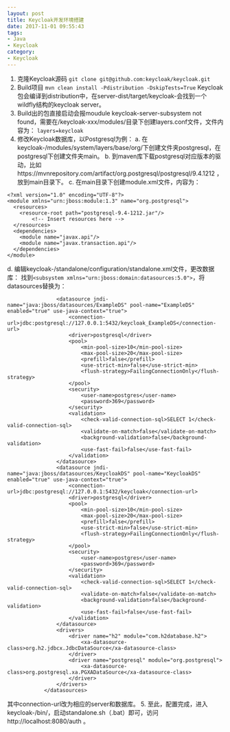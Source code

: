 ```yaml
---
layout: post
title: Keycloak开发环境搭建
date: 2017-11-01 09:55:43
tags:
- Java
- Keycloak
category:
- Keycloak
---
```

1. 克隆Keycloak源码
`git clone git@github.com:keycloak/keycloak.git`
2. Build项目
`mvn clean install -Pdistribution -DskipTests=True`
Keycloak包会编译到distribution中，在server-dist/target/keycloak-<version>会找到一个wildfly结构的keycloak server。
3. Build出的包直接启动会报moudule keycloak-server-subsystem not found，需要在/keycloak-xxx/modules/目录下创建layers.conf文件，文件内容为：
`layers=keycloak`
4. 修改Keycloak数据库，以Postgresql为例：
a. 在keycloak-<version>/modules/system/layers/base/org/下创建文件夹postgresql，在postgresql下创建文件夹main。
b. 到maven库下载postgresql对应版本的驱动，比如https://mvnrepository.com/artifact/org.postgresql/postgresql/9.4.1212 ，放到main目录下。
c. 在main目录下创建module.xml文件，内容为：
```
<?xml version="1.0" encoding="UTF-8"?>
<module xmlns="urn:jboss:module:1.3" name="org.postgresql">
  <resources>
    <resource-root path="postgresql-9.4-1212.jar"/>
        <!-- Insert resources here -->
  </resources>
  <dependencies>
    <module name="javax.api"/>
    <module name="javax.transaction.api"/>
  </dependencies>
</module>
```
d. 编辑keycloak-<version>/standalone/configuration/standalone.xml文件，更改数据库：
找到`<subsystem xmlns="urn:jboss:domain:datasources:5.0">`，将datasources替换为：
```<datasources>
                <datasource jndi-name="java:jboss/datasources/ExampleDS" pool-name="ExampleDS" enabled="true" use-java-context="true">
                    <connection-url>jdbc:postgresql://127.0.0.1:5432/keycloak_ExampleDS</connection-url>
                    <driver>postgresql</driver>
                    <pool>
                        <min-pool-size>10</min-pool-size>
                        <max-pool-size>20</max-pool-size>
                        <prefill>false</prefill>
                        <use-strict-min>false</use-strict-min>
                        <flush-strategy>FailingConnectionOnly</flush-strategy>
                    </pool>
                    <security>
                        <user-name>postgres</user-name>
                        <password>369</password>
                    </security>
                    <validation>
                        <check-valid-connection-sql>SELECT 1</check-valid-connection-sql>
                        <validate-on-match>false</validate-on-match>
                        <background-validation>false</background-validation>
                        <use-fast-fail>false</use-fast-fail>
                    </validation>
                </datasource>
                <datasource jndi-name="java:jboss/datasources/KeycloakDS" pool-name="KeycloakDS" enabled="true" use-java-context="true">
                    <connection-url>jdbc:postgresql://127.0.0.1:5432/keycloak</connection-url>
                    <driver>postgresql</driver>
                    <pool>
                        <min-pool-size>10</min-pool-size>
                        <max-pool-size>20</max-pool-size>
                        <prefill>false</prefill>
                        <use-strict-min>false</use-strict-min>
                        <flush-strategy>FailingConnectionOnly</flush-strategy>
                    </pool>
                    <security>
                        <user-name>postgres</user-name>
                        <password>369</password>
                    </security>
                    <validation>
                        <check-valid-connection-sql>SELECT 1</check-valid-connection-sql>
                        <validate-on-match>false</validate-on-match>
                        <background-validation>false</background-validation>
                        <use-fast-fail>false</use-fast-fail>
                    </validation>
                </datasource>
                <drivers>
                    <driver name="h2" module="com.h2database.h2">
                        <xa-datasource-class>org.h2.jdbcx.JdbcDataSource</xa-datasource-class>
                    </driver>
                    <driver name="postgresql" module="org.postgresql">
                        <xa-datasource-class>org.postgresql.xa.PGXADataSource</xa-datasource-class>
                    </driver>
                </drivers>
            </datasources>
```
其中connection-url改为相应的server和数据库。
5. 至此，配置完成，进入keycloak-<version>/bin/，启动standalone.sh（.bat）即可，访问http://localhost:8080/auth 。

